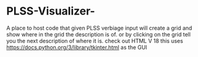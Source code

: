 # PLSS-Visualizer-
A place to host code that given PLSS verbiage input will create a grid and show where in the grid the description is of. or by clicking on the grid tell you the next description of where it is.
check out HTML V 18 
this uses https://docs.python.org/3/library/tkinter.html as the GUI
